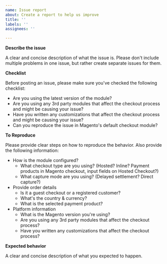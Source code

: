 ```yaml
---
name: Issue report
about: Create a report to help us improve
title: ''
labels: ''
assignees: ''

---
```


**Describe the issue**

A clear and concise description of what the issue is. Please don't include multiple problems in one issue, but rather create separate issues for them.

**Checklist**

Before posting an issue, please make sure you've checked the following checklist:

- Are you using the latest version of the module?
- Are you using any 3rd party modules that affect the checkout process and might be causing your issue?
- Have you written any customizations that affect the checkout process and might be causing your issue?
- Can you reproduce the issue in Magento's default checkout module?

**To Reproduce**

Please provide clear steps on how to reproduce the behavior. Also provide the following information:

- How is the module configured?
  - What checkout type are you using? (Hosted? Inline? Payment products in Magento checkout, input fields on Hosted Checkout?)
  - What capture mode are you using? (Delayed settlement? Direct capture?)
- Provide order details
  - Is it a guest checkout or a registered customer?
  - What's the country & currency?
  - What is the selected payment product?
- Platform information
  - What is the Magento version you're using?
  - Are you using any 3rd party modules that affect the checkout process?
  - Have you written any customizations that affect the checkout process?

**Expected behavior**

A clear and concise description of what you expected to happen.
